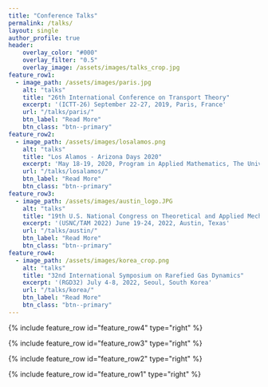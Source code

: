 ```yaml
---
title: "Conference Talks"
permalink: /talks/
layout: single
author_profile: true
header:
    overlay_color: "#000"
    overlay_filter: "0.5"
    overlay_image: /assets/images/talks_crop.jpg
feature_row1:
  - image_path: /assets/images/paris.jpg
    alt: "talks"
    title: "26th International Conference on Transport Theory"
    excerpt: '(ICTT-26) September 22-27, 2019, Paris, France'
    url: "/talks/paris/"
    btn_label: "Read More"
    btn_class: "btn--primary"
feature_row2:
  - image_path: /assets/images/losalamos.png
    alt: "talks"
    title: "Los Alamos - Arizona Days 2020"
    excerpt: 'May 18-19, 2020, Program in Applied Mathematics, The University of Arizona'
    url: "/talks/losalamos/"
    btn_label: "Read More"
    btn_class: "btn--primary"
feature_row3:
  - image_path: /assets/images/austin_logo.JPG
    alt: "talks"
    title: "19th U.S. National Congress on Theoretical and Applied Mechanics"
    excerpt: '(USNC/TAM 2022) June 19-24, 2022, Austin, Texas'
    url: "/talks/austin/"
    btn_label: "Read More"
    btn_class: "btn--primary"
feature_row4:
  - image_path: /assets/images/korea_crop.png
    alt: "talks"
    title: "32nd International Symposium on Rarefied Gas Dynamics"
    excerpt: '(RGD32) July 4-8, 2022, Seoul, South Korea'
    url: "/talks/korea/"
    btn_label: "Read More"
    btn_class: "btn--primary"
---
```


{% include feature_row id="feature_row4" type="right" %}


{% include feature_row id="feature_row3" type="right" %}


{% include feature_row id="feature_row2" type="right" %}


{% include feature_row id="feature_row1" type="right" %}




